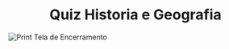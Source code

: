 <center><b><h1>Quiz Historia e Geografia</b></h1></b></center>

<img src="https://github.com/user-attachments/assets/16978318-86b3-487e-8c54-2aa8778466a6
" alt="Print Tela de Encerramento">
